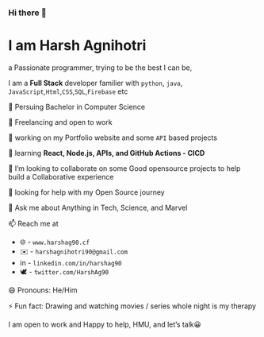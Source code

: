 ### Hi there 👋
# I am Harsh Agnihotri
a Passionate programmer, trying to be the best I can be, 

I am a **Full Stack** developer familier with  `python`, `java`, `JavaScript`,`Html`,`CSS`,`SQL`,`Firebase` etc

🏫 Persuing Bachelor in Computer Science

🏢 Freelancing and open to work

🔭 working on my Portfolio website and some `API` based projects

🌱 learning **React, Node.js, APIs, and GitHub Actions - CICD**

👯 I’m looking to collaborate on some Good opensource projects to help build a Collaborative experience

🤔 looking for help with my Open Source journey

💬 Ask me about Anything in Tech, Science, and Marvel 

📫 Reach me at 
  - 🌐 - `www.harshag90.cf`
  - ✉️ - `harshagnihotri90@gmail.com`
  - in - `linkedin.com/in/harshag90`
  - 🕊️ - `twitter.com/HarshAg90`
  
😄 Pronouns: He/Him

⚡ Fun fact: Drawing and watching movies / series whole night is my therapy

I am open to work and Happy to help, HMU, and let’s talk😀



